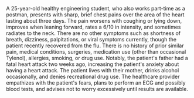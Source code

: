 A 25-year-old healthy engineering student, who also works part-time as a postman, presents with sharp, brief chest pains over the area of the heart lasting about three days. The pain worsens with coughing or lying down, improves when leaning forward, rates a 6/10 in intensity, and sometimes radiates to the neck. There are no other symptoms such as shortness of breath, dizziness, palpitations, or viral symptoms currently, though the patient recently recovered from the flu. There is no history of prior similar pain, medical conditions, surgeries, medication use (other than occasional Tylenol), allergies, smoking, or drug use. Notably, the patient's father had a fatal heart attack two weeks ago, increasing the patient's anxiety about having a heart attack. The patient lives with their mother, drinks alcohol occasionally, and denies recreational drug use. The healthcare provider empathizes with the patient's fears, plans to perform an ECG and possibly blood tests, and advises not to worry excessively until results are available.